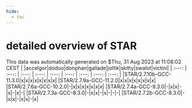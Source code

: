 ```yaml
---
hide:
  - toc
---
```


detailed overview of STAR
=========================


This data was automatically generated on $Thu, 31 Aug 2023 at 11:08:02 CEST
| |accelgor|doduo|donphan|gallade|joltik|skitty|swalot|victini|
| :---: | :---: | :---: | :---: | :---: | :---: | :---: | :---: | :---: |
|STAR/2.7.10b-GCC-11.3.0|x|x|x|x|x|x|x|x|
|STAR/2.7.9a-GCC-11.2.0|x|x|x|x|x|x|x|x|
|STAR/2.7.6a-GCC-10.2.0|-|x|x|x|x|x|x|x|
|STAR/2.7.4a-GCC-9.3.0|-|x|x|-|x|-|x|-|
|STAR/2.7.3a-GCC-8.3.0|-|x|x|-|x|-|-|-|
|STAR/2.7.2b-GCC-8.3.0|-|x|x|-|x|x|-|x|
